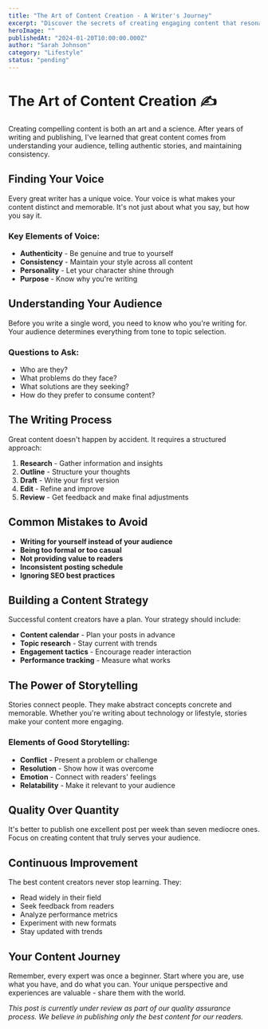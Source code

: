 ```yaml
---
title: "The Art of Content Creation - A Writer's Journey"
excerpt: "Discover the secrets of creating engaging content that resonates with your audience. Learn from real experiences and practical tips."
heroImage: ""
publishedAt: "2024-01-20T10:00:00.000Z"
author: "Sarah Johnson"
category: "Lifestyle"
status: "pending"
---
```


# The Art of Content Creation ✍️

Creating compelling content is both an art and a science. After years of writing and publishing, I've learned that great content comes from understanding your audience, telling authentic stories, and maintaining consistency.

## Finding Your Voice

Every great writer has a unique voice. Your voice is what makes your content distinct and memorable. It's not just about what you say, but how you say it.

### Key Elements of Voice:
- **Authenticity** - Be genuine and true to yourself
- **Consistency** - Maintain your style across all content
- **Personality** - Let your character shine through
- **Purpose** - Know why you're writing

## Understanding Your Audience

Before you write a single word, you need to know who you're writing for. Your audience determines everything from tone to topic selection.

### Questions to Ask:
- Who are they?
- What problems do they face?
- What solutions are they seeking?
- How do they prefer to consume content?

## The Writing Process

Great content doesn't happen by accident. It requires a structured approach:

1. **Research** - Gather information and insights
2. **Outline** - Structure your thoughts
3. **Draft** - Write your first version
4. **Edit** - Refine and improve
5. **Review** - Get feedback and make final adjustments

## Common Mistakes to Avoid

- **Writing for yourself instead of your audience**
- **Being too formal or too casual**
- **Not providing value to readers**
- **Inconsistent posting schedule**
- **Ignoring SEO best practices**

## Building a Content Strategy

Successful content creators have a plan. Your strategy should include:

- **Content calendar** - Plan your posts in advance
- **Topic research** - Stay current with trends
- **Engagement tactics** - Encourage reader interaction
- **Performance tracking** - Measure what works

## The Power of Storytelling

Stories connect people. They make abstract concepts concrete and memorable. Whether you're writing about technology or lifestyle, stories make your content more engaging.

### Elements of Good Storytelling:
- **Conflict** - Present a problem or challenge
- **Resolution** - Show how it was overcome
- **Emotion** - Connect with readers' feelings
- **Relatability** - Make it relevant to your audience

## Quality Over Quantity

It's better to publish one excellent post per week than seven mediocre ones. Focus on creating content that truly serves your audience.

## Continuous Improvement

The best content creators never stop learning. They:
- Read widely in their field
- Seek feedback from readers
- Analyze performance metrics
- Experiment with new formats
- Stay updated with trends

## Your Content Journey

Remember, every expert was once a beginner. Start where you are, use what you have, and do what you can. Your unique perspective and experiences are valuable - share them with the world.

*This post is currently under review as part of our quality assurance process. We believe in publishing only the best content for our readers.*
